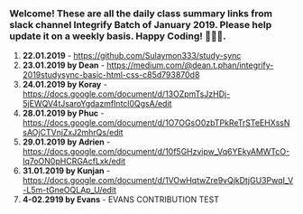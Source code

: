 ### Welcome! These are all the daily class summary links from slack channel Integrify Batch of January 2019. Please help update it on a weekly basis. Happy Coding! 🙊😀😍.

1. **22.01.2019** - https://github.com/Sulaymon333/study-sync
2. **23.01.2019 by Dean** - https://medium.com/@dean.t.phan/integrify-2019studysync-basic-html-css-c85d793870d8
3. **24.01.2019 by Koray** - https://docs.google.com/document/d/13OZpmTsJzHDj-5jEWQV4tJsaroYgdazmfIntcl0QgsA/edit
4. **28.01.2019 by Phuc** - https://docs.google.com/document/d/1O7OGsO0zbTPkReTrSTeEHXssNsAOjCTVnjZxJ2mhrQs/edit
5. **29.01.2019 by Adrien** - https://docs.google.com/document/d/10f5GHzvipw_Vq6YEkyAMWTcO-lq7oON0pHCRGAcfLxk/edit
6. **31.01.2019 by Kunjan** - https://docs.google.com/document/d/1VOwHqtwZre9vQjkDtjGU3PwqI_V-L5m-tGneOQLAp_U/edit
7. **4-02.2919 by Evans** - EVANS CONTRIBUTION TEST

